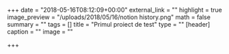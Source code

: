 +++
date = "2018-05-16T08:12:09+00:00"
external_link = ""
highlight = true
image_preview = "/uploads/2018/05/16/notion history.png"
math = false
summary = ""
tags = []
title = "Primul proiect de test"
type = ""
[header]
caption = ""
image = ""

+++

